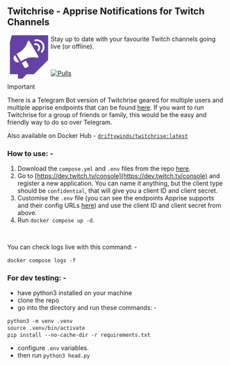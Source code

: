 ## Twitchrise - Apprise Notifications for Twitch Channels

<img align="left" width="100" height="100" src="https://raw.githubusercontent.com/driftywinds/twitchrise/22b00a79a61022cc242844430fe86c21a730245e/icons/twitchrise.svg"> Stay up to date with your favourite Twitch channels going live (or offline).

<br>

[![Pulls](https://img.shields.io/docker/pulls/driftywinds/twitchrise.svg?style=for-the-badge)](https://img.shields.io/docker/pulls/driftywinds/twitchrise.svg?style=for-the-badge)

> [!IMPORTANT]  
> There is a Telegram Bot version of Twitchrise geared for multiple users and multiple apprise endpoints that can be found [here](https://github.com/driftywinds/twitchrise-bot). If you want to run Twitchrise for a group of friends or family, this would be the easy and friendly way to do so over Telegram.

Also available on Docker Hub - [```driftywinds/twitchrise:latest```](https://hub.docker.com/repository/docker/driftywinds/twitchrise/general)

### How to use: - 

1. Download the ```compose.yml``` and ```.env``` files from the repo [here](https://github.com/driftywinds/twitchrise).
2. Go to [https://dev.twitch.tv/console](https://dev.twitch.tv/console) and register a new application. You can name it anything, but the client type should be ```confidential```, that will give you a client ID and client secret.
3. Customise the ```.env``` file (you can see the endpoints Apprise supports and their config URLs [here](https://github.com/caronc/apprise?tab=readme-ov-file#supported-notifications)) and use the client ID and client secret from above.
4. Run ```docker compose up -d```.

<br>

You can check logs live with this command: - 
```
docker compose logs -f
```
### For dev testing: -
- have python3 installed on your machine
- clone the repo
- go into the directory and run these commands: -
```
python3 -m venv .venv
source .venv/bin/activate
pip install --no-cache-dir -r requirements.txt
```  
- configure ```.env``` variables.
- then run ```python3 head.py```

